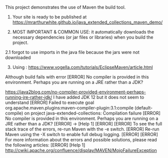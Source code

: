 This project demonstrates the use of Maven the build tool.

1.  Your site is ready to be published at https://mrarthurwhite.github.io/java_extended_collections_maven_demo/

2. MOST IMPORTANT & COMMON USE: it automatically downloads the necessary dependencies (or jar files or libraries) when you build the project.

2.1 forgot to use imports in the java file because the jars were not downloaded


3. Using :
https://www.vogella.com/tutorials/EclipseMaven/article.html

Although build fails with error 
[ERROR] No compiler is provided in this environment. Perhaps you are running on a JRE rather than a JDK?

https://java2blog.com/no-compiler-provided-environment-perhaps-running-jre-rather-jdk/
I have added JDK 12 but it does not seem to understand
[ERROR] Failed to execute goal org.apache.maven.plugins:maven-compiler-plugin:3.1:compile (default-compile) on project java-extended-collections: Compilation failure
[ERROR] No compiler is provided in this environment. Perhaps you are running on a JRE rather than a JDK?
[ERROR] -> [Help 1]
[ERROR] 
[ERROR] To see the full stack trace of the errors, re-run Maven with the -e switch.
[ERROR] Re-run Maven using the -X switch to enable full debug logging.
[ERROR] 
[ERROR] For more information about the errors and possible solutions, please read the following articles:
[ERROR] [Help 1] http://cwiki.apache.org/confluence/display/MAVEN/MojoFailureException


